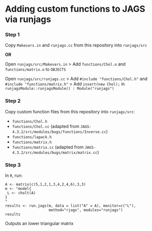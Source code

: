 # Adding custom functions to JAGS via runjags


### Step 1
Copy `Makevars.in` and `runjags.cc` from this repository into `runjags/src`

**OR**

Open `runjags/src/Makevars.in` > Add `functions/Chol.o` and `functions/matrix.o` to `OBJECTS`

Open `runjags/src/runjags.cc` > Add `#include "functions/Chol.h"` and `#include "functions/matrix.h"` > Add `insert(new Chol);` in `runjagsModule::runjagsModule() : Module("runjags")`

### Step 2

Copy custom function files from this repository into `runjags/src`: 
* `functions/Chol.h`
* `functions/Chol.cc` (adapted from `JAGS-4.3.2/src/modules/bugs/functions/Inverse.cc`)
* `functions/lapack.h`
* `functions/matrix.h`
* `functions/matrix.cc` (adapted from `JAGS-4.3.2/src/modules/bugs/matrix/matrix.cc`)

### Step 3

In `R`, run:
```
A <- matrix(c(5,1,2,1,3,4,2,4,6),3,3)
m <- "model{
 L <- cholt(A)
}
"
results <- run.jags(m, data = list("A" = A), monitor=c("L"), 
                    method="rjags", modules="runjags")
results
```
Outputs an lower triangular matrix
